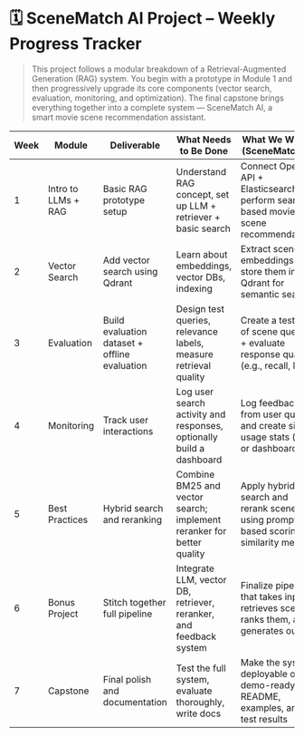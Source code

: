# 🗓️ SceneMatch AI Project – Weekly Progress Tracker

> This project follows a modular breakdown of a Retrieval-Augmented Generation (RAG) system. You begin with a prototype in Module 1 and then progressively upgrade its core components (vector search, evaluation, monitoring, and optimization). The final capstone brings everything together into a complete system — SceneMatch AI, a smart movie scene recommendation assistant.

| Week | Module        | Deliverable                                    | What Needs to Be Done                                                    | What We Will Do (SceneMatch AI)                                                        | Progress | Comments                         |
|------|---------------|------------------------------------------------|---------------------------------------------------------------------------|-----------------------------------------------------------------------------------------|----------|----------------------------------|
| 1    | Intro to LLMs + RAG | Basic RAG prototype setup                         | Understand RAG concept, set up LLM + retriever + basic search             | Connect OpenAI API + Elasticsearch to perform search-based movie scene recommendations | ⏳        |                                  |
| 2    | Vector Search  | Add vector search using Qdrant                 | Learn about embeddings, vector DBs, indexing                             | Extract scene embeddings and store them in Qdrant for semantic search                  | ⏳        |                                  |
| 3    | Evaluation     | Build evaluation dataset + offline evaluation | Design test queries, relevance labels, measure retrieval quality         | Create a test set of scene queries + evaluate response quality (e.g., recall, MRR)     | ⬜        |                                  |
| 4    | Monitoring     | Track user interactions                       | Log user search activity and responses, optionally build a dashboard     | Log feedback from user queries and create simple usage stats (file or dashboard)       | ⬜        |                                  |
| 5    | Best Practices | Hybrid search and reranking                   | Combine BM25 and vector search; implement reranker for better quality    | Apply hybrid search and rerank scenes using prompt-based scoring or similarity metrics | ⬜        |                                  |
| 6    | Bonus Project  | Stitch together full pipeline                 | Integrate LLM, vector DB, retriever, reranker, and feedback system       | Finalize pipeline that takes input, retrieves scenes, ranks them, and generates output | ⬜        |                                  |
| 7    | Capstone       | Final polish and documentation                | Test the full system, evaluate thoroughly, write docs                    | Make the system deployable or demo-ready with README, examples, and test results       | ⬜        |                                  |
